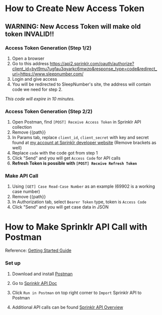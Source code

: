 # How to Create New Access Token
## WARNING: New Access Token will make old token INVALID!!

### Access Token Generation (Step 1/2)
1. Open a browser
2. Go to this address 
https://api2.sprinklr.com/oauth/authorize?client_id=byt9mu7ugfau3qyarkc6mwzp&response_type=code&redirect_uri=https://www.sleepnumber.com/
3. Login and give access
4. You will be redirected to SleepNumber's site, the address will contain code we need for step 2.

*This code will expire in 10 minutes.*

### Access Token Generation (Step 2/2)

1. Open Postman, find `[POST] Receive Access Token` in Sprinklr API collection
2. Remove {{path}}
3. In Params tab, replace `client_id`, `client_secret` with key and secret found at [my account at Sprinklr developer website]
(Remove brackets as well)
4. Replace `code` with the code got from step 1
5. Click "Send" and you will get `Access Code` for API calls
6. **Refresh Token is possible with `[POST] Receive Refresh Token`**

### Make API Call

1. Using `[GET] Case Read-Case Number` as an example 
(69902 is a working case number)
2. Remove {{path}}
3. In Authorization tab, select `Bearer Token` type, token is `Access Code`
4. Click "Send" and you will get case data in JSON

# How to Make Sprinklr API Call with Postman

Reference: [Getting Started Guide]

### Set up

1. Download and install [Postman] 
2. Go to [Sprinklr API Doc]
3. Click `Run in Postman` on top right corner to `Import` Sprinklr API to Postman
4. Additional API calls can be found [Sprinklr API Overview]


   [Postman]: <https://www.getpostman.com/downloads/>
   [Sprinklr API Doc]: <https://api-docs.sprinklr.com/?version=latest>
   [my account at Sprinklr developer website]: <https://developer.sprinklr.com/apps/mykeys>
   [Sprinklr API Overview]: <https://developer.sprinklr.com/docs/read/API_Overview>
   [Getting Started Guide]: <https://developer.sprinklr.com/docs/read/api_overview/Getting_Started>

